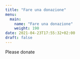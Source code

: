 ```yaml
---
title: "Fare una donazione"
menu:
  main:
    name: "Fare una donazione"
    weight: 190
date: 2021-04-23T17:55:32+02:00
draft: false
---
```


Please donate
